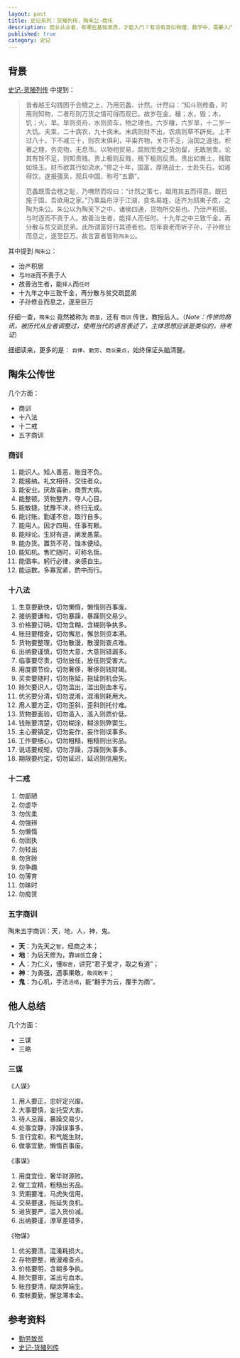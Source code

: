 ```yaml
---
layout: post
title: 史记系列：货殖列传，陶朱公-商讯
description: 商业从业者，有哪些基础素质，才能入门？有没有类似物理、数学中，需要入门必备的知识？
published: true
category: 史记
---
```


## 背景

[史记-货殖列传] 中提到：

> 昔者越王勾践困于会稽之上，乃用范蠡、计然。计然曰：“知斗则修备，时用则知物，二者形则万货之情可得而观已。故岁在金，穰；水，毁；木，饥；火，旱。旱则资舟，水则资车，物之理也。六岁穰，六岁旱，十二岁一大饥。夫粜，二十病农，九十病末。末病则财不出，农病则草不辟矣。上不过八十，下不减三十，则农末俱利，平粜齐物，关市不乏，治国之道也。积著之理，务完物，无息币。以物相贸易，腐败而食之货勿留，无敢居贵。论其有馀不足，则知贵贱。贵上极则反贱，贱下极则反贵。贵出如粪土，贱取如珠玉。财币欲其行如流水。”修之十年，国富，厚赂战士，士赴矢石，如渴得饮，遂报彊吴，观兵中国，称号“五霸”。
> 
> 范蠡既雪会稽之耻，乃喟然而叹曰：“计然之策七，越用其五而得意。既已施于国，吾欲用之家。”乃乘扁舟浮于江湖，变名易姓，适齐为鸱夷子皮，之陶为朱公。朱公以为陶天下之中，诸侯四通，货物所交易也。乃治产积居。与时逐而不责于人。故善治生者，能择人而任时。十九年之中三致千金，再分散与贫交疏昆弟。此所谓富好行其德者也。后年衰老而听子孙，子孙修业而息之，遂至巨万。故言富者皆称`陶朱公`。

其中提到 `陶朱公`：

* 治产积居
* 与`时逐`而不责于人
* 故善治生者，能`择人`而`任时`
* 十九年之中三致千金，再分散与贫交疏昆弟
* 子孙修业而息之，遂至巨万

仔细一查，`陶朱公` 竟然被称为 `商圣`，还有 `商训` 传世，教授后人。（*Note：传世的商讯，被历代从业者调整过，使用当代的语言表述了，主体思想应该是类似的，待考证*）

细细读来，更多的是： `自律`、`勤劳`、`商业要点`，始终保证头脑清醒。

## 陶朱公传世

几个方面：

* 商训
* 十八法
* 十二戒
* 五字商训


### 商训

1. 能识人。知人善恶，账目不负。
1. 能接纳。礼文相待，交往者众。
1. 能安业。厌故喜新，商贾大病。
1. 能整顿。货物整齐，夺人心目。
1. 能敏捷。犹豫不决，终归无成。
1. 能讨账。勤谨不怠，取行自多。
1. 能用人。因才四用，任事有赖。
1. 能辩论。生财有道，阐发愚蒙。
1. 能办货。置货不苛，蚀本便经。
1. 能知机。售贮随时，可称名哲。
1. 能倡率。躬行必律，亲感自生。
1. 能运数。多寡宽紧，酌中而行。

### 十八法

1. 生意要勤快，切勿懒惰，懒惰则百事废。 
1. 接纳要谦和，切勿暴躁，暴躁则交易少。
1. 价格要订明，切勿含糊，含糊则争执多。 
1. 账目要稽查，切勿懈怠，懈怠则资本滞。 
1. 货物要整理，切勿散漫，散漫则查点难。 
1. 出纳要谨慎，切勿大意，大意则错漏多。 
1. 临事要尽责，切勿放任，放任则受害大。 
1. 用度要节俭，切勿奢侈，奢侈则钱财竭。 
1. 买卖要随时，切勿拖延，拖延则机会失。 
1. 赊欠要识人，切勿滥出，滥出则血本亏。 
1. 优劣要分清，切勿混淆，混淆则耗用大。 
1. 用人要方正，切勿歪斜，歪斜则托付难。 
1. 货物要面验，切勿滥入，滥入则质价低。 
1. 钱账要清楚，切勿糊涂，糊涂则弊窦生。 
1. 主心要镇定，切勿妄作，妄作则误事多。 
1. 工作要细心，切勿粗糙，粗糙则出劣品。 
1. 说话要规矩，切勿浮躁，浮躁则失事多。 
1. 期限要约定，切勿延迟，延迟则信用失。

### 十二戒

1. 勿鄙陋
1. 勿虚华
1. 勿优柔
1. 勿强辨
1. 勿懒惰
1. 勿固执
1. 勿轻出
1. 勿贪赊
1. 勿争趣
1. 勿薄育
1. 勿昧时
1. 勿痴赁

### 五字商训

陶朱五字商训：天，地，人，神，鬼。 

* **天**：为先天之`智`，经商之本； 
* **地**：为后天修为，靠`诚信`立身；  
* **人**：为仁义，懂`取舍`，讲究“君子爱才，取之有道”； 
* **神**：为勇强，遇事果敢，`敢闯敢干`；  
* **鬼**：为心机，手法`活络`，能“翻手为云，覆手为雨”。

## 他人总结

几个方面：

* 三谋
* 三略

### 三谋

《人谋》

1. 用人要正，忠奸定兴废。
1. 大事要慎，妄托受大害。
1. 待人忌躁，暴躁交易少。
1. 处事宜静，浮躁误事多。
1. 言行宜和，和气能生财。
1. 做事宜勤，懒惰百事废。   

《事谋》

1. 用度宜俭，奢华财源败。 
1. 做工宜精，粗糙出劣品。 
1. 货期要准，马虎失信用。
1. 交易要速，拖延失良机。
1. 进货要严，滥入货价减。
1. 出纳要谨，潦草差错多。 
  
《物谋》

1. 优劣要清，混淆耗损大。
1. 存物要整，散漫难查点。
1. 价格要明，含糊多争执。
1. 赊欠要审，滥出亏血本。
1. 帐目要清，糊涂弊端生。
1. 查帐要勤，懈怠滞本金。


## 参考资料

* [勤劳致贫](http://t.cn/RENMYW3)
* [史记-货殖列传]







[NingG]:    http://ningg.github.com  "NingG"
[勤劳致贫]:		http://t.cn/RENMYW3	"勤劳致贫-计算广告"
[史记-货殖列传]:	https://baike.baidu.com/item/%E8%B4%A7%E6%AE%96%E5%88%97%E4%BC%A0		"史记-货殖列传"









